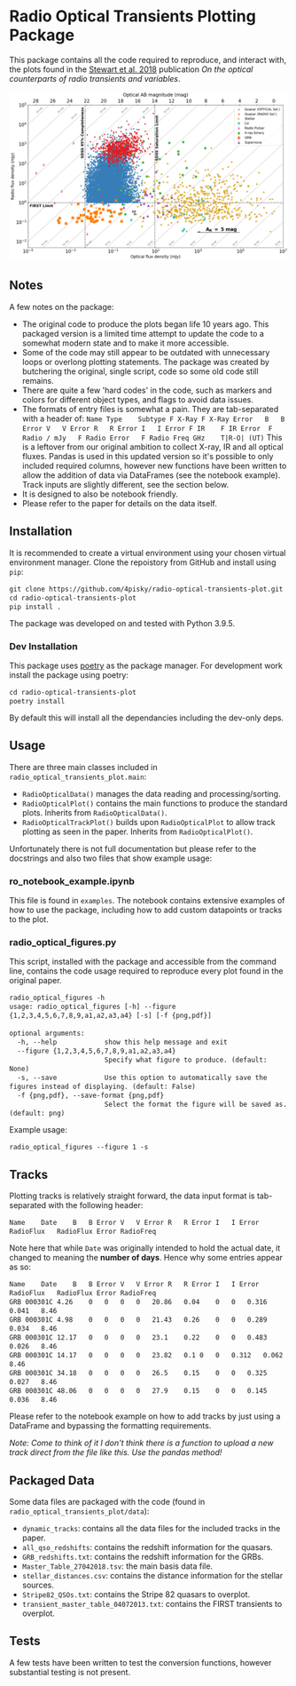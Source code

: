 # Radio Optical Transients Plotting Package

This package contains all the code required to reproduce, and interact with, the plots found in the [Stewart et al. 2018](https://ui.adsabs.harvard.edu/abs/2018MNRAS.479.2481S/abstract) publication *On the optical counterparts of radio transients and variables*.

![Figure 1](https://github.com/4pisky/radio-optical-transients-plot/blob/main/examples/ro_figure_1.png)

## Notes

A few notes on the package:

* The original code to produce the plots began life 10 years ago. 
    This packaged version is a limited time attempt to update the code to a somewhat modern state and to make it more accessible.
* Some of the code may still appear to be outdated with unnecessary loops or overlong plotting statements. 
    The package was created by butchering the original, single script, code so some old code still remains.
* There are quite a few 'hard codes' in the code, such as markers and colors for different object types, and flags to avoid data issues.
* The formats of entry files is somewhat a pain. They are tab-separated with a header of:
    ```Name	Type	Subtype	F X-Ray	F X-Ray Error	B	B Error	V	V Error	R	R Error	I	I Error	F IR	F IR Error	F Radio / mJy	F Radio Error	F Radio Freq GHz	T|R-O| (UT)```
    This is a leftover from our original ambition to collect X-ray, IR and all optical fluxes.
    Pandas is used in this updated version so it's possible to only included required columns, however new functions have been written to allow the addition of data via DataFrames (see the notebook example).
    Track inputs are slightly different, see the section below.
* It is designed to also be notebook friendly.
* Please refer to the paper for details on the data itself.

## Installation

It is recommended to create a virtual environment using your chosen virtual environment manager.
Clone the repoistory from GitHub and install using `pip`:

```
git clone https://github.com/4pisky/radio-optical-transients-plot.git
cd radio-optical-transients-plot
pip install .
```

The package was developed on and tested with Python 3.9.5.

### Dev Installation

This package uses [poetry](https://python-poetry.org) as the package manager.
For development work install the package using poetry:

```
cd radio-optical-transients-plot
poetry install
```

By default this will install all the dependancies including the dev-only deps.

## Usage

There are three main classes included in `radio_optical_transients_plot.main`:

* `RadioOpticalData()` manages the data reading and processing/sorting.
* `RadioOpticalPlot()` contains the main functions to produce the standard plots. Inherits from `RadioOpticalData()`.
* `RadioOpticalTrackPlot()` builds upon `RadioOpticalPlot` to allow track plotting as seen in the paper. Inherits from `RadioOpticalPlot()`.

Unfortunately there is not full documentation but please refer to the docstrings and also two files that show example usage:

### ro\_notebook\_example.ipynb

This file is found in `examples`. The notebook contains extensive examples of how to use the package, including how to add custom datapoints or tracks to the plot.

### radio\_optical\_figures.py

This script, installed with the package and accessible from the command line, contains the code usage required to reproduce every plot found in the original paper.

```
radio_optical_figures -h
usage: radio_optical_figures [-h] --figure {1,2,3,4,5,6,7,8,9,a1,a2,a3,a4} [-s] [-f {png,pdf}]

optional arguments:
  -h, --help            show this help message and exit
  --figure {1,2,3,4,5,6,7,8,9,a1,a2,a3,a4}
                        Specify what figure to produce. (default: None)
  -s, --save            Use this option to automatically save the figures instead of displaying. (default: False)
  -f {png,pdf}, --save-format {png,pdf}
                        Select the format the figure will be saved as. (default: png)
```

Example usage:

```
radio_optical_figures --figure 1 -s
```

## Tracks

Plotting tracks is relatively straight forward, the data input format is tab-separated with the following header:

```
Name	Date	B	B Error	V	V Error	R	R Error	I	I Error	RadioFlux	RadioFlux Error	RadioFreq
```

Note here that while `Date` was originally intended to hold the actual date, it changed to meaning the **number of days**. Hence why some entries appear as so:

```
Name	Date	B	B Error	V	V Error	R	R Error	I	I Error	RadioFlux	RadioFlux Error	RadioFreq
GRB 000301C	4.26	0	0	0	0	20.86	0.04	0	0	0.316	0.041	8.46
GRB 000301C	4.98	0	0	0	0	21.43	0.26	0	0	0.289	0.034	8.46
GRB 000301C	12.17	0	0	0	0	23.1	0.22	0	0	0.483	0.026	8.46
GRB 000301C	14.17	0	0	0	0	23.82	0.1	0	0	0.312	0.062	8.46
GRB 000301C	34.18	0	0	0	0	26.5	0.15	0	0	0.325	0.027	8.46
GRB 000301C	48.06	0	0	0	0	27.9	0.15	0	0	0.145	0.036	8.46
```

Please refer to the notebook example on how to add tracks by just using a DataFrame and bypassing the formatting requirements.

*Note: Come to think of it I don't think there is a function to upload a new track direct from the file like this. Use the pandas method!*

## Packaged Data

Some data files are packaged with the code (found in `radio_optical_transients_plot/data`):

* `dynamic_tracks`: contains all the data files for the included tracks in the paper.
* `all_qso_redshifts`: contains the redshift information for the quasars.
* `GRB_redshifts.txt`: contains the redshift information for the GRBs.
* `Master_Table_27042018.tsv`: the main basis data file.
* `stellar_distances.csv`: contains the distance information for the stellar sources.
* `Stripe82_QSOs.txt`: contains the Stripe 82 quasars to overplot.
* `transient_master_table_04072013.txt`: contains the FIRST transients to overplot.

## Tests

A few tests have been written to test the conversion functions, however substantial testing is not present.